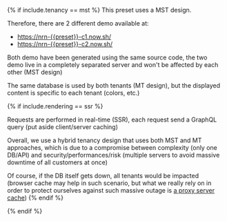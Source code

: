 {% if include.tenancy == mst %}
This preset uses a MST design.

Therefore, there are 2 different demo available at:
- [https://nrn-{{preset}}-c1.now.sh/](https://nrn-{{preset}}-c1.now.sh/)
- [https://nrn-{{preset}}-c2.now.sh/](https://nrn-{{preset}}-c2.now.sh/)

Both demo have been generated using the same source code, the two demo live in a completely separated server and won't be affected by each other (MST design)

The same database is used by both tenants (MT design), but the displayed content is specific to each tenant (colors, etc.)

{% if include.rendering == ssr %}

Requests are performed in real-time (SSR), each request send a GraphQL query (put aside client/server caching)

Overall, we use a hybrid tenancy design that uses both MST and MT approaches, which is due to a compromise between complexity (only one DB/API) and security/performances/risk (multiple servers to avoid massive downtime of all customers at once)

Of course, if the DB itself gets down, all tenants would be impacted (browser cache may help in such scenario, but what we really rely on in order to protect ourselves against such massive outage is [a proxy server cache](https://github.com/UnlyEd/GraphCMS-cache-boilerplate))
{% endif %}

{% endif %}
